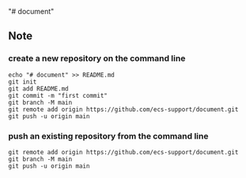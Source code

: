 "# document" 



## Note

### create a new repository on the command line

```git
echo "# document" >> README.md
git init
git add README.md
git commit -m "first commit"
git branch -M main
git remote add origin https://github.com/ecs-support/document.git
git push -u origin main
```

### push an existing repository from the command line

```git
git remote add origin https://github.com/ecs-support/document.git
git branch -M main
git push -u origin main
```